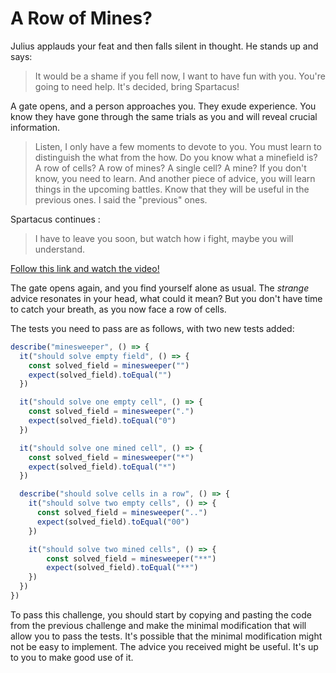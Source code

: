 # A Row of Mines?

Julius applauds your feat and then falls silent in thought. He stands up and says:

> It would be a shame if you fell now, I want to have fun with you. You're going to need help. It's decided, bring Spartacus!

A gate opens, and a person approaches you. They exude experience. You know they have gone through the same trials as you and will reveal crucial information.

> Listen, I only have a few moments to devote to you. You must learn to distinguish the what from the how. Do you know what a minefield is? A row of cells? A row of mines? A single cell? A mine? If you don't know, you need to learn. And another piece of advice, you will learn things in the upcoming battles. Know that they will be useful in the previous ones. I said the "previous" ones.

Spartacus continues : 

> I have to leave you soon, but watch how i fight, maybe you will understand. 

[Follow this link and watch the video!](https://youtu.be/rX5AisJ4Spw)

The gate opens again, and you find yourself alone as usual. The *strange* advice resonates in your head, what could it mean? But you don't have time to catch your breath, as you now face a row of cells.

The tests you need to pass are as follows, with two new tests added:

```ts
describe("minesweeper", () => {
  it("should solve empty field", () => {
    const solved_field = minesweeper("")
    expect(solved_field).toEqual("")
  })

  it("should solve one empty cell", () => {
    const solved_field = minesweeper(".")
    expect(solved_field).toEqual("0")
  })

  it("should solve one mined cell", () => {
    const solved_field = minesweeper("*")
    expect(solved_field).toEqual("*")
  })

  describe("should solve cells in a row", () => {
    it("should solve two empty cells", () => {
      const solved_field = minesweeper("..")
      expect(solved_field).toEqual("00")
    })

    it("should solve two mined cells", () => {
        const solved_field = minesweeper("**")
        expect(solved_field).toEqual("**")
    })
  })
})
```

To pass this challenge, you should start by copying and pasting the code from the previous challenge and make the minimal modification that will allow you to pass the tests. It's possible that the minimal modification might not be easy to implement. The advice you received might be useful. It's up to you to make good use of it.
